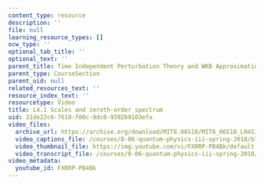 ```yaml
---
content_type: resource
description: ''
file: null
learning_resource_types: []
ocw_type: ''
optional_tab_title: ''
optional_text: ''
parent_title: Time Independent Perturbation Theory and WKB Approximation
parent_type: CourseSection
parent_uid: null
related_resources_text: ''
resource_index_text: ''
resourcetype: Video
title: L4.1 Scales and zeroth-order spectrum
uid: 31de22c6-7618-f08c-9dc0-9392b9103efa
video_files:
  archive_url: https://archive.org/download/MIT8.06S18/MIT8_06S18_L04S1_300k.mp4
  video_captions_file: /courses/8-06-quantum-physics-iii-spring-2018/b711d311caed545b8cd6c2bc1cbc534b_FXRRP-PB4Bk.vtt
  video_thumbnail_file: https://img.youtube.com/vi/FXRRP-PB4Bk/default.jpg
  video_transcript_file: /courses/8-06-quantum-physics-iii-spring-2018/374864b8dba733a6d0e1b1abc06d5bc4_FXRRP-PB4Bk.pdf
video_metadata:
  youtube_id: FXRRP-PB4Bk
---
```

